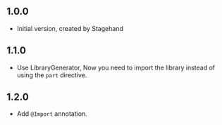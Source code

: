 ## 1.0.0

- Initial version, created by Stagehand

## 1.1.0

- Use LibraryGenerator, Now you need to import the library instead of using the `part` directive.

## 1.2.0

- Add `@Import` annotation. 